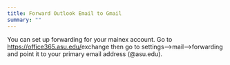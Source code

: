 ```yaml
---
title: Forward Outlook Email to Gmail
summary: ""
---
```


You can set up forwarding for your mainex account.  Go to <https://office365.asu.edu/>exchange then go to settings-->mail-->forwarding and point it to your primary email address (<yourname>@asu.edu).  